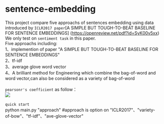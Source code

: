 sentence-embedding
=====
This project compare five approachs of sentences embedding using data introduced by `ICLR2017 paper`[A SIMPLE BUT TOUGH-TO-BEAT BASELINE FOR SENTENCE EMBEDDINGS] (https://openreview.net/pdf?id=SyK00v5xx) We only test on `sentiment task` in this paper.<br>
Five approachs including:<br>
1、implemention of paper "A SIMPLE BUT TOUGH-TO-BEAT BASELINE FOR SENTENCE EMBEDDINGS"<br>
2、tf-idf<br>
3、average glove word vector<br>
4、A brilliant method for Engineering which combine the bag-of-word and word vector,can also be considered as a variety of bag-of-word<br>
<br>
`pearsonr's coefficient` as follow：<br>
![](https://github.com/wenrui2015/sentence-embedding/raw/master/image.png)
<br>
<br>
`quick start`<br>
python main.py  "approach"    #approach is option on "ICLR2017"、"variety-of-bow"、"tf-idf"、"ave-glove-vector"<br>
